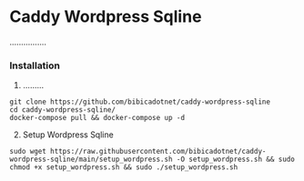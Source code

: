 # Caddy Wordpress Sqline

 ................


### Installation
1. .........

```
git clone https://github.com/bibicadotnet/caddy-wordpress-sqline
cd caddy-wordpress-sqline/
docker-compose pull && docker-compose up -d
```
2. Setup Wordpress Sqline
```
sudo wget https://raw.githubusercontent.com/bibicadotnet/caddy-wordpress-sqline/main/setup_wordpress.sh -O setup_wordpress.sh && sudo chmod +x setup_wordpress.sh && sudo ./setup_wordpress.sh
```

